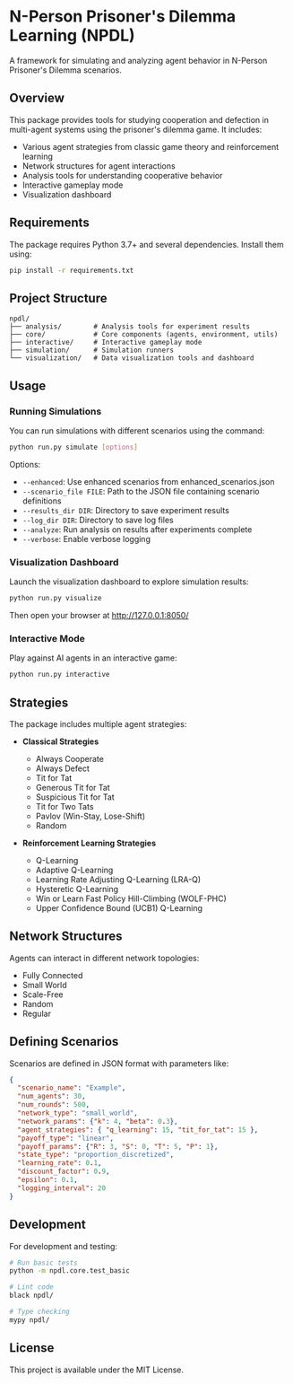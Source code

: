 # N-Person Prisoner's Dilemma Learning (NPDL)

A framework for simulating and analyzing agent behavior in N-Person Prisoner's Dilemma scenarios.

## Overview

This package provides tools for studying cooperation and defection in multi-agent systems using the prisoner's dilemma game. It includes:

- Various agent strategies from classic game theory and reinforcement learning
- Network structures for agent interactions
- Analysis tools for understanding cooperative behavior
- Interactive gameplay mode
- Visualization dashboard

## Requirements

The package requires Python 3.7+ and several dependencies. Install them using:

```bash
pip install -r requirements.txt
```

## Project Structure

```
npdl/
├── analysis/        # Analysis tools for experiment results
├── core/            # Core components (agents, environment, utils)
├── interactive/     # Interactive gameplay mode
├── simulation/      # Simulation runners
└── visualization/   # Data visualization tools and dashboard
```

## Usage

### Running Simulations

You can run simulations with different scenarios using the command:

```bash
python run.py simulate [options]
```

Options:
- `--enhanced`: Use enhanced scenarios from enhanced_scenarios.json
- `--scenario_file FILE`: Path to the JSON file containing scenario definitions
- `--results_dir DIR`: Directory to save experiment results
- `--log_dir DIR`: Directory to save log files
- `--analyze`: Run analysis on results after experiments complete
- `--verbose`: Enable verbose logging

### Visualization Dashboard

Launch the visualization dashboard to explore simulation results:

```bash
python run.py visualize
```

Then open your browser at http://127.0.0.1:8050/

### Interactive Mode

Play against AI agents in an interactive game:

```bash
python run.py interactive
```

## Strategies

The package includes multiple agent strategies:

- **Classical Strategies**
  - Always Cooperate
  - Always Defect
  - Tit for Tat
  - Generous Tit for Tat
  - Suspicious Tit for Tat
  - Tit for Two Tats
  - Pavlov (Win-Stay, Lose-Shift)
  - Random

- **Reinforcement Learning Strategies**
  - Q-Learning
  - Adaptive Q-Learning
  - Learning Rate Adjusting Q-Learning (LRA-Q)
  - Hysteretic Q-Learning
  - Win or Learn Fast Policy Hill-Climbing (WOLF-PHC)
  - Upper Confidence Bound (UCB1) Q-Learning

## Network Structures

Agents can interact in different network topologies:

- Fully Connected
- Small World
- Scale-Free
- Random 
- Regular

## Defining Scenarios

Scenarios are defined in JSON format with parameters like:

```json
{
  "scenario_name": "Example",
  "num_agents": 30,
  "num_rounds": 500,
  "network_type": "small_world",
  "network_params": {"k": 4, "beta": 0.3},
  "agent_strategies": { "q_learning": 15, "tit_for_tat": 15 },
  "payoff_type": "linear",
  "payoff_params": {"R": 3, "S": 0, "T": 5, "P": 1},
  "state_type": "proportion_discretized",
  "learning_rate": 0.1,
  "discount_factor": 0.9,
  "epsilon": 0.1,
  "logging_interval": 20
}
```

## Development

For development and testing:

```bash
# Run basic tests
python -m npdl.core.test_basic

# Lint code
black npdl/

# Type checking
mypy npdl/
```

## License

This project is available under the MIT License.

